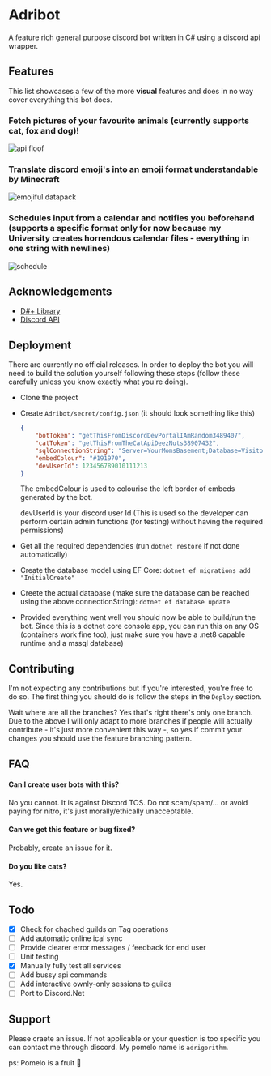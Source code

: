 
# Adribot

A feature rich general purpose discord bot written in C# using a discord api wrapper.

## Features

This list showcases a few of the more **visual** features and does in no way cover everything this bot does.

### Fetch pictures of your favourite animals (currently supports cat, fox and dog)!
![api floof](https://github.com/Adrigorithm/Adribot/assets/12832161/5e09df1a-19fd-4453-a8ba-f40b9d13a341)

### Translate discord emoji's into an emoji format understandable by Minecraft
![emojiful datapack](https://github.com/Adrigorithm/Adribot/assets/12832161/6428781c-eef9-442a-abca-9a2d7051cdca)

### Schedules input from a calendar and notifies you beforehand (supports a specific format only for now because my University creates horrendous calendar files - everything in one string with newlines)
![schedule](https://github.com/Adrigorithm/Adribot/assets/12832161/69856c2d-b4f0-4578-8d79-31bc4fd9947d)

## Acknowledgements

 - [D#+ Library](https://github.com/DSharpPlus/DSharpPlus)
 - [Discord API](https://discord.com/developers/docs/intro)

## Deployment

There are currently no official releases. In order to deploy the bot you will need to build the solution yourself following these steps (follow these carefully unless you know exactly what you're doing).

- Clone the project
- Create `Adribot/secret/config.json` (it should look something like this)

    ```json
    {
        "botToken": "getThisFromDiscordDevPortalIAmRandom3489407",
        "catToken": "getThisFromTheCatApiDeezNuts38907432",
        "sqlConnectionString": "Server=YourMomsBasement;Database=VisitorLogs;User Id=YourMom;Password=AVerySecretPassword",
        "embedColour": "#191970",
        "devUserId": 123456789010111213
    }
    ```
    The embedColour is used to colourise the left border of embeds generated by the bot.
    
    devUserId is your discord user Id (This is used so the developer can perform certain admin functions (for testing) without having the required permissions)

- Get all the required dependencies (run `dotnet restore` if not done automatically)
- Create the database model using EF Core: `dotnet ef migrations add "InitialCreate"`
- Creete the actual database (make sure the database can be reached using the above connectionString): `dotnet ef database update`
- Provided everything went well you should now be able to build/run the bot. Since this is a dotnet core console app, you can run this on any OS (containers work fine too), just make sure you have a .net8 capable runtime and a mssql database)

## Contributing

I'm not expecting any contributions but if you're interested, you're free to do so. The first thing you should do is follow the steps in the `Deploy` section.

Wait where are all the branches? Yes that's right there's only one branch. Due to the above I will only adapt to more branches if people will actually contribute - it's just more convenient this way -, so yes if commit your changes you should use the feature branching pattern.

## FAQ

#### Can I create user bots with this?

No you cannot. It is against Discord TOS. Do not scam/spam/... or avoid paying for nitro, it's just morally/ethically unacceptable.

#### Can we get this feature or bug fixed?

Probably, create an issue for it.

#### Do you like cats?

Yes.

## Todo

- [x] Check for chached guilds on Tag operations
- [ ] Add automatic online ical sync
- [ ] Provide clearer error messages / feedback for end user
- [ ] Unit testing
- [x] Manually fully test all services
- [ ] Add bussy api commands
- [ ] Add interactive ownly-only sessions to guilds
- [ ] Port to Discord.Net

## Support

Please craete an issue. If not applicable or your question is too specific you can contact me through discord. My pomelo name is `adrigorithm`.

ps: Pomelo is a fruit 🍊
